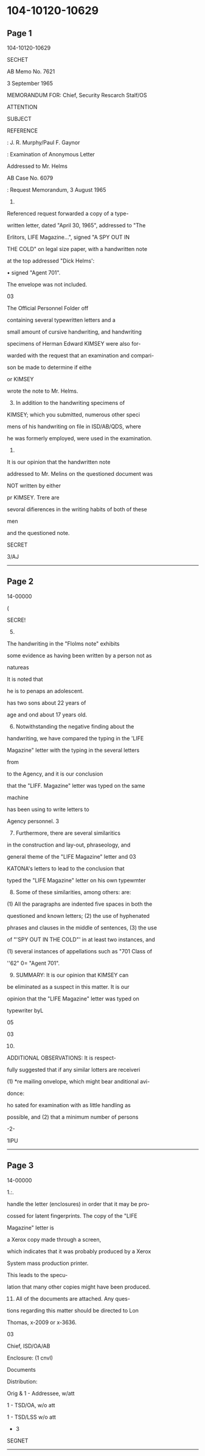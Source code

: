 # 104-10120-10629

## Page 1

104-10120-10629

SECHET

AB Memo No. 7621

3 September 1965

MEMORANDUM FOR: Chief, Security Rescarch Stalf/OS

ATTENTION

SUBJECT

REFERENCE

: J. R. Murphy/Paul F. Gaynor

: Examination of Anonymous Letter

Addressed to Mr. Helms

AB Case No. 6079

: Request Memorandum, 3 August 1965

1.

Referenced request forwarded a copy of a type-

written letter, dated "April 30, 1965", addressed to "The

Erlitors, LIFE Magazine...", signed "A SPY OUT IN

THE COLD" on legal size paper, with a handwritten note

at the top addressed "Dick Helms':

• signed "Agent 701".

The envelope was not included.

03

The Official Personnel Folder off

containing several typewritten letters and a

small amount of cursive handwriting, and handwriting

specimens of Herman Edward KIMSEY were also for-

warded with the request that an examination and compari-

son be made to determine if eithe

or KIMSEY

wrote the note to Mr. Helms.

3. In addition to the handwriting specimens of

KIMSEY; which you submitted, numerous other speci

mens of his handwriting on file in ISD/AB/QDS, where

he was formerly employed, were used in the examination.

1.

It is our opinion that the handwritten note

addressed to Mr. Melins on the questioned document was

NOT written by either

pr KIMSEY. Trere are

sevoral difierences in the writing habits of both of these

men

and the questioned note.

SECRET

3/AJ

---

## Page 2

14-00000

(

SECRE!

5.

The handwriting in the "Flolms note" exhibits

some evidence as having been written by a person not as

natureas

It is noted that

he is to penaps an adolescent.

has two sons about 22 years of

age and ond about 17 years old.

6. Notwithstanding the negative finding about the

handwriting, we have compared the typing in the 'LIFE

Magazine" letter with the typing in the several letters

from

to the Agency, and it is our conclusion

that the "LIFF. Magazine" letter was typed on the same

machine

has been using to write letters to

Agency personnel. 3

7. Furthermore, there are several similaritics

in the construction and lay-out, phraseology, and

general theme of the "LIFE Magazine" letter and 03

KATONA's letters to lead to the conclusion that

typed the "LIFE Magazine" letter on his own typewmter

8. Some of these similarities, among others: are:

(1) All the paragraphs are indented five spaces in both the

questioned and known letters; (2) the use of hyphenated

phrases and clauses in the middle of sentences, (3) the use

of "'SPY OUT IN THE COLD"' in at least two instances, and

(1) several instances of appellations such as "701 Class of

''62" 0= "Agent 701".

9. SUMMARY: It is our opinion that KIMSEY can

be eliminated as a suspect in this matter. It is our

opinion that the "LIFE Magazine" letter was typed on

typewriter byL

05

03

10.

ADDITIONAL OBSERVATIONS: It is respect-

fully suggested that if any similar lotters are receiveri

(1) *re mailing onvelope, which might bear anditional avi-

donce:

ho sated for examination with as little handling as

possible, and (2) that a minimum number of persons

-2-

1IPU

---

## Page 3

14-00000

1.:.

handle the letter (enclosures) in order that it may be pro-

cossed for latent fingerprints. The copy of the "LIFE

Magazine" letter is

a Xerox copy made through a screen,

which indicates that it was probably produced by a Xerox

System mass production printer.

This leads to the specu-

lation that many other copies might have been produced.

11. All of the documents are attached. Any ques-

tions regarding this matter should be directed to Lon

Thomas, x-2009 or x-3636.

03

Chief, ISD/OA/AB

Enclosure: (1 cnvl)

Documents

Distribution:

Orig & 1 - Addressee, w/att

1 - TSD/OA, w/o att

1 - TSD/LSS w/o att

- 3

SEGNET

---

